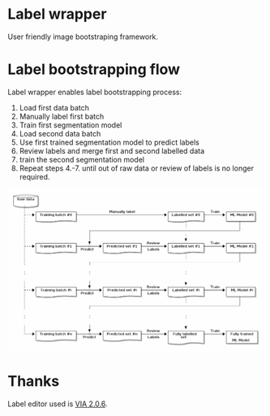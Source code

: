 # Label wrapper

User friendly image bootstraping framework.

# Label bootstrapping flow

Label wrapper enables label bootstrapping process:
1. Load first data batch
1. Manually label first batch
1. Train first segmentation model
1. Load second data batch
1. Use first trained segmentation model to predict labels
1. Review labels and merge first and second labelled data
1. train the second segmentation model
1. Repeat steps 4.-7. until out of raw data or review of labels is no longer required.

![Label bootstrapping](docs/diagram.png)


# Thanks

Label editor used is [VIA 2.0.6](https://gitlab.com/vgg/via/raw/via-2.0.6/via.html).
